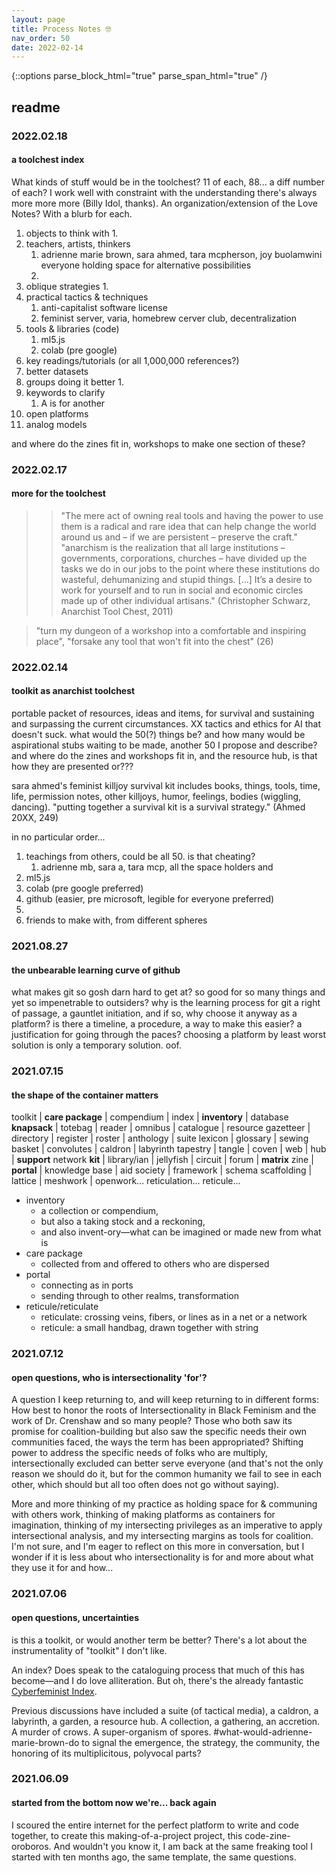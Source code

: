 ```yaml
---
layout: page
title: Process Notes 🤓 
nav_order: 50
date: 2022-02-14
---
```

{::options parse_block_html="true" parse_span_html="true" /}

<main class="zine">
<section class="zine-page page-1" markdown="1">

# readme

### 2022.02.18
#### a toolchest index

What kinds of stuff would be in the toolchest? 11 of each, 88... a diff number of each? I work well with constraint with the understanding there's always more more more (Billy Idol, thanks). An organization/extension of the Love Notes? With a blurb for each.

1. objects to think with
   1. 
2. teachers, artists, thinkers
   1. adrienne marie brown, sara ahmed, tara mcpherson, joy buolamwini everyone holding space for alternative possibilities
   2. 
3. oblique strategies
   1. 
4. practical tactics & techniques
   1. anti-capitalist software license
   2. feminist server, varia, homebrew cerver club, decentralization
5. tools & libraries (code)
   1. ml5.js
   2. colab (pre google)
6. key readings/tutorials (or all 1,000,000 references?)
7. better datasets
8. groups doing it better
   1. 
9.  keywords to clarify
    1.  A is for another
10. open platforms
11. analog models

and where do the zines fit in, workshops to make one section of these?

### 2022.02.17
#### more for the toolchest 

>>"The mere act of owning real tools and having the power to use them is a radical and rare idea that can help change the world around us and – if we are persistent – preserve the craft."
>>"anarchism is the realization that all large institutions – governments, corporations, churches – have divided up the tasks we do in our jobs to the point where these institutions do wasteful, dehumanizing and stupid things. [...] It’s a desire to work for yourself and to run in social and economic circles made up of other individual artisans." (Christopher Schwarz, Anarchist Tool Chest, 2011)

>"turn my dungeon of a workshop into a comfortable and inspiring place", "forsake any tool that won't fit into the chest" (26)

### 2022.02.14
#### toolkit as anarchist toolchest
portable packet of resources, ideas and items, for survival and sustaining and surpassing the current circumstances. XX tactics and ethics for AI that doesn't suck. what would the 50(?) things be? and how many would be aspirational stubs waiting to be made, another 50 I propose and describe? and where do the zines and workshops fit in, and the resource hub, is that how they are presented or???

sara ahmed's feminist killjoy survival kit includes books, things, tools, time, life, permission notes, other killjoys, humor, feelings, bodies (wiggling, dancing). "putting together a survival kit is a survival strategy." (Ahmed 20XX, 249)

in no particular order... 
1. teachings from others, could be all 50. is that cheating?
   1. adrienne mb, sara a, tara mcp, all the space holders and  
2. ml5.js
3. colab (pre google preferred)
4. github (easier, pre microsoft, legible for everyone preferred)
5. 
6. friends to make with, from different spheres 

### 2021.08.27
#### the unbearable learning curve of github

what makes git so gosh darn hard to get at? so good for so many things and yet so impenetrable to outsiders? why is the learning process for git a right of passage, a gauntlet initiation, and if so, why choose it anyway as a platform? is there a timeline, a procedure, a way to make this easier? a justification for going through the paces? choosing a platform by least worst solution is only a temporary solution. oof.

<!-- potential contributors via xin xin...
* Aarati Akkapeddi - using libraries image processing colonial archives in india
* Shirley Leung - fed ML Asian American female futurity
* Tona Lopez - Philipines insta, 
* Caroline Sinders
* Ashley Jane Lewis
* Suzanne Kite, indigenous AI -->

### 2021.07.15
#### the shape of the container matters

toolkit | **care package** | compendium | index | **inventory** | database
**knapsack** | totebag | reader | omnibus | catalogue | resource
gazetteer | directory | register | roster | anthology | suite
lexicon | glossary | sewing basket | convolutes | caldron | labyrinth
tapestry | tangle | coven | web | hub | **support** network
**kit** | library/ian | jellyfish | circuit | forum | **matrix** 
zine | **portal** | knowledge base | aid society | framework | schema 
scaffolding | lattice | meshwork |  openwork... reticulation... reticule...

* inventory
  * a collection or compendium, 
  * but also a taking stock and a reckoning, 
  * and also invent-ory—what can be imagined or made new from what is
* care package
  * collected from and offered to others who are dispersed
* portal
  * connecting as in ports
  * sending through to other realms, transformation
* reticule/reticulate
  * reticulate: crossing veins, fibers, or lines as in a net or a network
  * reticule: a small handbag, drawn together with string 

### 2021.07.12
#### open questions, who is intersectionality 'for'?

A question I keep returning to, and will keep returning to in different forms: How best to honor the roots of Intersectionality in Black Feminism and the work of Dr. Crenshaw and so many people? Those who both saw its promise for coalition-building but also saw the specific needs their own communities faced, the ways the term has been appropriated? Shifting power to address the specific needs of folks who are multiply, intersectionally excluded can better serve everyone (and that's not the only reason we should do it, but for the common humanity we fail to see in each other, which should but all too often does not go without saying). 

More and more thinking of my practice as holding space for & communing with others work, thinking of making platforms as containers for imagination, thinking of my intersecting privileges as an imperative to apply intersectional analysis, and my intersecting margins as tools for coalition. I'm not sure, and I'm eager to reflect on this more in conversation, but I wonder if it is less about who intersectionality is for and more about what they use it for and how...    

### 2021.07.06
#### open questions, uncertainties

is this a toolkit, or would another term be better? There's a lot about the instrumentality of "toolkit" I don't like. 

An index? Does speak to the cataloguing process that much of this has become—and I do love alliteration. But oh, there's the already fantastic [Cyberfeminist Index](https://cyberfeminismindex.com/).

Previous discussions have included a suite (of tactical media), a caldron, a labyrinth, a garden, a resource hub. A collection, a gathering, an accretion. A murder of crows. A super-organism of spores. #what-would-adrienne-marie-brown-do to signal the emergence, the strategy, the community, the honoring of its multiplicitous, polyvocal parts?

### 2021.06.09
#### started from the bottom now we're... back again

I scoured the entire internet for the perfect platform to write and code together, to create this making-of-a-project project, this code-zine-oroboros. And wouldn't you know it, I am back at the same freaking tool I started with ten months ago, the same template, the same questions. 

<!-- formatting [exercise exactly 4 min per day](https://substack.net/zine/exercise-exactly-4-minutes-per-day.html) visual example -->

<!-- comments via hypothesis styled, re luke -->

</section>

<section class="zine-page page-2" markdown="1">
</section>

<section class="zine-page page-3" markdown="1">
</section>

<section class="zine-page page-4" markdown="1">
</section>

<section class="zine-page page-5" markdown="1">
</section>

<section class="zine-page page-6" markdown="1">
</section>

<section class="zine-page page-7" markdown="1">
</section>

<section class="zine-page page-8" markdown="1">
</section>
</main>